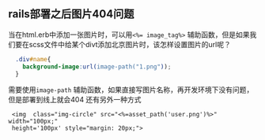 ## rails部署之后图片404问题
当在html.erb中添加一张图片时，可以用`<%= image_tag%>`
辅助函数，但是如果我们要在scss文件中给某个divt添加北京图片时，该怎样设置图片的url呢？
```scss
  .div#name{
    background-image:url(image-path("1.png"));
  }
```
需要使用`image-path`
辅助函数，如果直接写图片名称，再开发环境下没有问题，但是部署到线上就会404
还有另外一种方式
```erb
 <img  class="img-circle" src="<%=asset_path('user.png')%>" width="100px;"
 height='100px' style="margin: 20px;">
```

